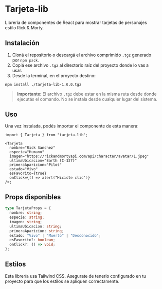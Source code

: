 # Tarjeta-lib

Librería de componentes de React para mostrar tarjetas de personajes estilo Rick & Morty.

## Instalación

1. Cloná el repositorio o descargá el archivo comprimido `.tgz` generado por `npm pack`.
2. Copiá ese archivo `.tgz` al directorio raíz del proyecto donde lo vas a usar.
3. Desde la terminal, en el proyecto destino:

```bash
npm install ./tarjeta-lib-1.0.0.tgz
```

> **Importante**: El archivo `.tgz` debe estar en la misma ruta desde donde ejecutás el comando. No se instala desde cualquier lugar del sistema.

## Uso

Una vez instalada, podés importar el componente de esta manera:

```tsx
import { Tarjeta } from "tarjeta-lib";

<Tarjeta
  nombre="Rick Sanchez"
  especie="Humano"
  imagen="https://rickandmortyapi.com/api/character/avatar/1.jpeg"
  ultimaUbicacion="Earth (C-137)"
  primeraAparicion="Pilot"
  estado="Vivo"
  esFavorito={true}
  onClick={() => alert("Hiciste clic")}
/>;
```

## Props disponibles

```ts
type TarjetaProps = {
  nombre: string;
  especie: string;
  imagen: string;
  ultimaUbicacion: string;
  primeraAparicion: string;
  estado: "Vivo" | "Muerto" | "Desconocido";
  esFavorito?: boolean;
  onClick?: () => void;
};
```

## Estilos

Esta librería usa Tailwind CSS. Asegurate de tenerlo configurado en tu proyecto para que los estilos se apliquen correctamente.
